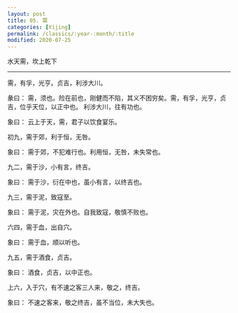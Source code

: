```yaml
---
layout: post
title: 05. 需
categories: [Yijing]
permalink: /classics/:year-:month/:title
modified: 2020-07-25
---
```


水天需，坎上乾下

---

需，有孚，光亨。贞吉，利涉大川。

彖曰： 需，须也。险在前也，刚健而不陷，其义不困穷矣。需，有孚，光亨，贞吉，位乎天位，以正中也。
利涉大川，往有功也。

象曰： 云上于天，需，君子以饮食宴乐。

初九，需于郊，利于恒，无咎。

象曰： 需于郊，不犯难行也。利用恒，无咎，未失常也。

九二，需于沙，小有言，终吉。

象曰： 需于沙，衍在中也，虽小有言，以终吉也。

九三，需于泥，致寇至。

象曰： 需于泥，灾在外也。自我致寇，敬慎不败也。

六四，需于血，出自穴。

象曰： 需于血，顺以听也。

九五，需于酒食，贞吉。

象曰： 酒食，贞吉，以中正也。

上六，入于穴，有不速之客三人来，敬之，终吉。

象曰： 不速之客来，敬之终吉，虽不当位，未大失也。
